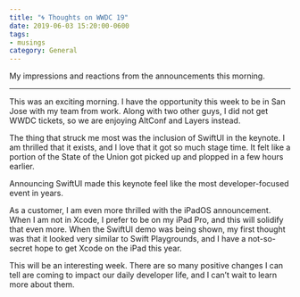 ```yaml
---
title: "🌀 Thoughts on WWDC 19"
date: 2019-06-03 15:20:00-0600
tags:
- musings
category: General
---
```


My impressions and reactions from the announcements this morning.

***

This was an exciting morning. I have the opportunity this week to be in San Jose with my team from work. Along with two other guys, I did not get WWDC tickets, so we are enjoying AltConf and Layers instead.

The thing that struck me most was the inclusion of SwiftUI in the keynote. I am thrilled that it exists, and I love that it got so much stage time. It felt like a portion of the State of the Union got picked up and plopped in a few hours earlier.

Announcing SwiftUI made this keynote feel like the most developer-focused event in years.

As a customer, I am even more thrilled with the iPadOS announcement. When I am not in Xcode, I prefer to be on my iPad Pro, and this will solidify that even more. When the SwiftUI demo was being shown, my first thought was that it looked very similar to Swift Playgrounds, and I have a not-so-secret hope to get Xcode on the iPad this year.

This will be an interesting week. There are so many positive changes I can tell are coming to impact our daily developer life, and I can’t wait to learn more about them.